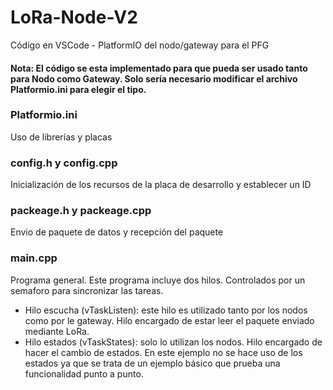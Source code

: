 # LoRa-Node-V2
Código en VSCode - PlatformIO del nodo/gateway para el PFG

#### Nota: El código se esta implementado para que pueda ser usado tanto para Nodo como Gateway. Solo sería necesario modificar el archivo Platformio.ini para elegir el tipo.

### Platformio.ini
Uso de librerías y placas
### config.h y config.cpp 
Inicialización de los recursos de la placa de desarrollo y establecer un ID
### packeage.h y packeage.cpp
Envio de paquete de datos y recepción del paquete
### main.cpp
Programa general. Este programa incluye dos hilos. Controlados por un semaforo para sincronizar las tareas. 
- Hilo escucha (vTaskListen): este hilo es utilizado tanto por los nodos como por le gateway. Hilo encargado de estar leer el paquete enviado mediante LoRa.
- Hilo estados (vTaskStates): solo lo utilizan los nodos. Hilo encargado de hacer el cambio de estados. En este ejemplo no se hace uso de los estados ya que se trata de un ejemplo básico que prueba una funcionalidad punto a punto. 
  